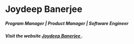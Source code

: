 # Joydeep Banerjee
##### Program Manager | Product Manager | Software Engineer

##### Visit the website [ Joydeep Banerjee ](https://penningjoy.github.io/) .
